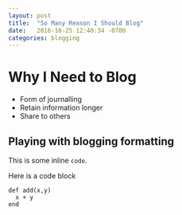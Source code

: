 ```yaml
---
layout: post
title:  "So Many Reason I Should Blog"
date:   2016-10-25 12:40:34 -0700
categories: blogging
---
```


# Why I Need to Blog
* Form of journalling
* Retain information longer
* Share to others

## Playing with blogging formatting

This is some inline `code`.

Here is a code block
```
def add(x,y)
  x + y
end
```
